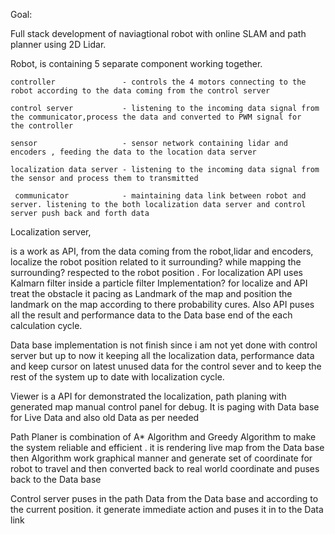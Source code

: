 Goal:

Full stack development of naviagtional robot with online SLAM and path planner using 2D Lidar.

Robot, is containing 5 separate component working together.

    controller               - controls the 4 motors connecting to the robot according to the data coming from the control server
 
    control server           - listening to the incoming data signal from the communicator,process the data and converted to PWM signal for    the controller  

    sensor                   - sensor network containing lidar and encoders , feeding the data to the location data server

    localization data server - listening to the incoming data signal from the sensor and process them to transmitted 

     communicator            - maintaining data link between robot and server. listening to the both localization data server and control server push back and forth data

 Localization server, 

is a work as API, from the data coming from the robot,lidar and encoders, localize the robot position related to it surrounding? while mapping the surrounding? respected to the robot position . For localization API uses Kalmarn filter inside a particle filter Implementation? for localize and API treat the obstacle it pacing as Landmark of the map and position the landmark on the map according to there probability cures. Also API puses all the result and performance data to the Data base end of the each calculation cycle.

 Data base implementation is not finish since i am not yet done with control server but up to now it keeping all the localization data, performance data and keep cursor on latest unused data for the control sever and to keep the rest of the system up to date with localization cycle. 


Viewer is a API for demonstrated the localization, path planing with generated map manual control panel for debug. It is paging with Data base for Live Data and also old Data as per needed 

Path Planer is combination of A* Algorithm and Greedy Algorithm to make the system reliable and efficient . it is rendering live map from the Data base then Algorithm work graphical manner and generate set of coordinate for robot to travel and then converted back to real world coordinate and puses back to the Data base 

Control server puses in the path Data from the Data base and according to the current position. it generate immediate action and puses it in to the Data link  
